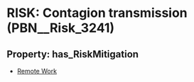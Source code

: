 # RISK: __Contagion transmission__ (PBN__Risk_3241)

## Property: has_RiskMitigation

* [Remote Work](PBN__Mitigation_459)

